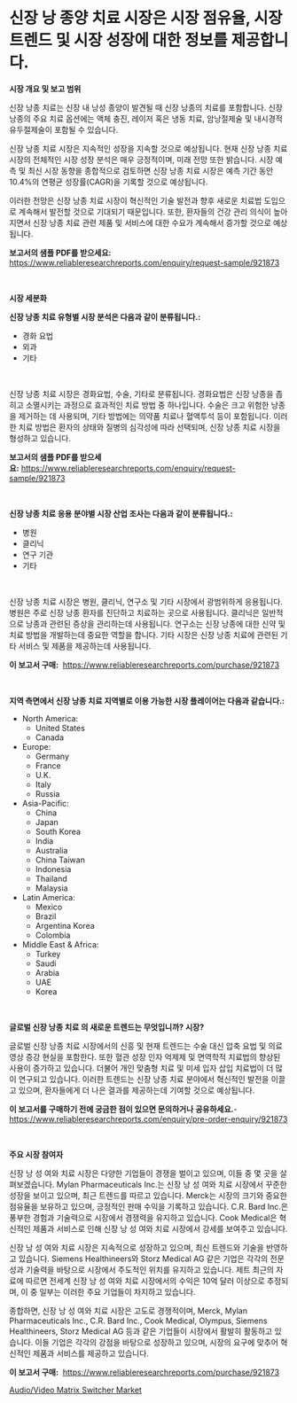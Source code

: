 <p><h1>신장 낭 종양 치료 시장은 시장 점유율, 시장 트렌드 및 시장 성장에 대한 정보를 제공합니다.</h1></p><p><strong>시장 개요 및 보고 범위</strong></p>
<p><p>신장 낭종 치료는 신장 내 낭성 종양이 발견될 때 신장 낭종의 치료를 포함합니다. 신장 낭종의 주요 치료 옵션에는 액체 충진, 레이저 혹은 냉동 치료, 암낭절제술 및 내시경적 유두절제술이 포함될 수 있습니다.</p><p>신장 낭종 치료 시장은 지속적인 성장을 지속할 것으로 예상됩니다. 현재 신장 낭종 치료 시장의 전체적인 시장 성장 분석은 매우 긍정적이며, 미래 전망 또한 밝습니다. 시장 예측 및 최신 시장 동향을 종합적으로 검토하면 신장 낭종 치료 시장은 예측 기간 동안 10.4%의 연평균 성장률(CAGR)을 기록할 것으로 예상됩니다.</p><p>이러한 전망은 신장 낭종 치료 시장이 혁신적인 기술 발전과 향후 새로운 치료법 도입으로 계속해서 발전할 것으로 기대되기 때문입니다. 또한, 환자들의 건강 관리 의식이 높아지면서 신장 낭종 치료 관련 제품 및 서비스에 대한 수요가 계속해서 증가할 것으로 예상됩니다.</p></p>
<p><strong>보고서의 샘플 PDF를 받으세요:</strong> <a href="https://www.reliableresearchreports.com/enquiry/request-sample/921873">https://www.reliableresearchreports.com/enquiry/request-sample/921873</a></p>
<p>&nbsp;</p>
<p><strong>시장 세분화</strong></p>
<p><strong>신장 낭종 치료 유형별 시장 분석은 다음과 같이 분류됩니다.:</strong></p>
<p><ul><li>경화 요법</li><li>외과</li><li>기타</li></ul></p>
<p>&nbsp;</p>
<p><p>신장 낭종 치료 시장은 경화요법, 수술, 기타로 분류됩니다. 경화요법은 신장 낭종을 좁히고 소멸시키는 과정으로 효과적인 치료 방법 중 하나입니다. 수술은 크고 위험한 낭종을 제거하는 데 사용되며, 기타 방법에는 의약품 치료나 혈액투석 등이 포함됩니다. 이러한 치료 방법은 환자의 상태와 질병의 심각성에 따라 선택되며, 신장 낭종 치료 시장을 형성하고 있습니다.</p></p>
<p><strong>보고서의 샘플 PDF를 받으세요:</strong>&nbsp;<a href="https://www.reliableresearchreports.com/enquiry/request-sample/921873">https://www.reliableresearchreports.com/enquiry/request-sample/921873</a></p>
<p>&nbsp;</p>
<p><strong> 신장 낭종 치료 응용 분야별 시장 산업 조사는 다음과 같이 분류됩니다.:</strong></p>
<p><ul><li>병원</li><li>클리닉</li><li>연구 기관</li><li>기타</li></ul></p>
<p>&nbsp;</p>
<p><p>신장 낭종 치료 시장은 병원, 클리닉, 연구소 및 기타 시장에서 광범위하게 응용됩니다. 병원은 주로 신장 낭종 환자를 진단하고 치료하는 곳으로 사용됩니다. 클리닉은 일반적으로 낭종과 관련된 증상을 관리하는데 사용됩니다. 연구소는 신장 낭종에 대한 신약 및 치료 방법을 개발하는데 중요한 역할을 합니다. 기타 시장은 신장 낭종 치료에 관련된 기타 서비스 및 제품을 제공하는데 사용됩니다.</p></p>
<p><strong>이 보고서 구매:</strong>&nbsp; <a href="https://www.reliableresearchreports.com/purchase/921873">https://www.reliableresearchreports.com/purchase/921873</a></p>
<p>&nbsp;</p>
<p><strong>지역 측면에서 신장 낭종 치료 지역별로 이용 가능한 시장 플레이어는 다음과 같습니다.:</strong></p>
<p><ul>
    <li>
        North America:
        <ul>
            <li>United States</li>
            <li>Canada</li>
        </ul>
    </li>
    <li>
        Europe:
        <ul>
            <li>Germany</li>
            <li>France</li>
            <li>U.K.</li>
            <li>Italy</li>
            <li>Russia</li>
        </ul>
    </li>
    <li>
        Asia-Pacific:
        <ul>
            <li>China</li>
            <li>Japan</li>
            <li>South Korea</li>
            <li>India</li>
            <li>Australia</li>
            <li>China Taiwan</li>
            <li>Indonesia</li>
            <li>Thailand</li>
            <li>Malaysia</li>
        </ul>
    </li>
    <li>
        Latin America:
        <ul>
            <li>Mexico</li>
            <li>Brazil</li>
            <li>Argentina Korea</li>
            <li>Colombia</li>
        </ul>
    </li>
    <li>
        Middle East & Africa:
        <ul>
            <li>Turkey</li>
            <li>Saudi</li>
            <li>Arabia</li>
            <li>UAE</li>
            <li>Korea</li>
        </ul>
    </li>
    </ul></p>
<p>&nbsp;</p>
<p><strong>글로벌 신장 낭종 치료 의 새로운 트렌드는 무엇입니까? 시장?</strong></p>
<p><p>글로벌 신장 낭종 치료 시장에서의 신흥 및 현재 트렌드는 수술 대신 압축 요법 및 의료 영상 증강 현실을 포함한다. 또한 혈관 성장 인자 억제제 및 면역학적 치료법의 향상된 사용이 증가하고 있습니다. 더불어 개인 맞춤형 치료 및 미세 입자 삽입 치료법이 더 많이 연구되고 있습니다. 이러한 트렌드는 신장 낭종 치료 분야에서 혁신적인 발전을 이끌고 있으며, 환자들에게 더 나은 결과를 제공하는데 기여할 것으로 예상됩니다.</p></p>
<p><strong>이 보고서를 구매하기 전에 궁금한 점이 있으면 문의하거나 공유하세요.</strong>- <a href="https://www.reliableresearchreports.com/enquiry/pre-order-enquiry/921873">https://www.reliableresearchreports.com/enquiry/pre-order-enquiry/921873</a></p>
<p>&nbsp;</p>
<p><strong>주요 시장 참여자</strong></p>
<p><p>신장 낭 성 여와 치료 시장은 다양한 기업들이 경쟁을 벌이고 있으며, 이들 중 몇 곳을 살펴보겠습니다. Mylan Pharmaceuticals Inc.는 신장 낭 성 여와 치료 시장에서 꾸준한 성장을 보이고 있으며, 최근 트렌드를 따르고 있습니다. Merck는 시장의 크기와 중요한 점유율을 보유하고 있으며, 긍정적인 판매 수익을 기록하고 있습니다. C.R. Bard Inc.은 풍부한 경험과 기술력으로 시장에서 경쟁력을 유지하고 있습니다. Cook Medical은 혁신적인 제품과 서비스로 인해 신장 낭 성 여와 치료 시장에서 강세를 보여주고 있습니다.</p><p>신장 낭 성 여와 치료 시장은 지속적으로 성장하고 있으며, 최신 트렌드와 기술을 반영하고 있습니다. Siemens Healthineers와 Storz Medical AG 같은 기업은 각각의 전문성과 기술력을 바탕으로 시장에서 주도적인 위치를 유지하고 있습니다. 제트 최근의 자료에 따르면 전세계 신장 낭 성 여와 치료 시장에서의 수익은 10억 달러 이상으로 추정되며, 이 중 일부는 이러한 주요 기업들이 차지하고 있습니다.</p><p>종합하면, 신장 낭 성 여와 치료 시장은 고도로 경쟁적이며, Merck, Mylan Pharmaceuticals Inc., C.R. Bard Inc., Cook Medical, Olympus, Siemens Healthineers, Storz Medical AG 등과 같은 기업들이 시장에서 활발히 활동하고 있습니다. 이들 기업은 각각의 강점을 바탕으로 성장하고 있으며, 시장의 요구에 맞추어 혁신적인 제품과 서비스를 제공하고 있습니다.</p></p>
<p><strong>이 보고서 구매:</strong>&nbsp;&nbsp;<a href="https://www.reliableresearchreports.com/purchase/921873">https://www.reliableresearchreports.com/purchase/921873</a></p>
<p><p><a href="https://github.com/khayangel/Market-Research-Report-List-2/blob/main/audiovideo-matrix-switcher-market.md">Audio/Video Matrix Switcher Market</a></p></p>
